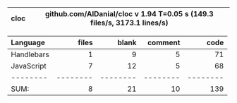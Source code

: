cloc|github.com/AlDanial/cloc v 1.94  T=0.05 s (149.3 files/s, 3173.1 lines/s)
--- | ---

Language|files|blank|comment|code
:-------|-------:|-------:|-------:|-------:
Handlebars|1|9|5|71
JavaScript|7|12|5|68
--------|--------|--------|--------|--------
SUM:|8|21|10|139
